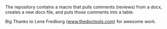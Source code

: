 The repository contains a macro that pulls comments (reviews) from a docx, creates a new docx file, and puts those comments into a table.

Big Thanks to Lene Fredborg (www.thedoctools.com) for awesome work.
